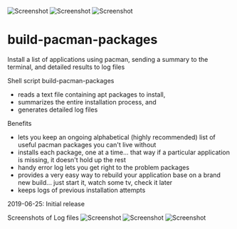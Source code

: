 ![Screenshot](https://i.imgur.com/Byrt04O.png)
![Screenshot](https://i.imgur.com/8RDWQhc.png)
![Screenshot](https://i.imgur.com/miDKQzI.png)

# build-pacman-packages

Install a list of applications using pacman, sending a summary to the terminal, and detailed results to log files

Shell script build-pacman-packages
- reads a text file containing apt packages to install,
- summarizes the entire installation process, and
- generates detailed log files 

Benefits
- lets you keep an ongoing alphabetical (highly recommended) list of useful pacman packages you can't live without
- installs each package, one at a time... that way if a particular application is missing, it doesn't hold up the rest
- handy error log lets you get right to the problem packages
- provides a very easy way to rebuild your application base on a brand new build... just start it, watch some tv, check it later
- keeps logs of previous installation attempts

2019-06-25: Initial release

Screenshots of Log files
![Screenshot](https://i.imgur.com/rONCap6.png)
![Screenshot](https://i.imgur.com/8jNpbC9.png)
![Screenshot](https://i.imgur.com/LW1OoEl.png)
